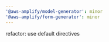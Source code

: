 ```yaml
---
'@aws-amplify/model-generator': minor
'@aws-amplify/form-generator': minor
---
```


refactor: use default directives
